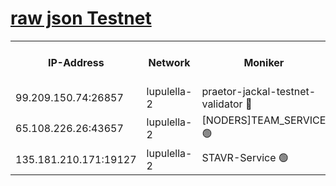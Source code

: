 [raw json Testnet](https://rpc-check.jaclalt.stavr.tech/jaclalt/rpc-jaclalt-result.json)
=

<table><tr><th>IP-Address</th><th>Network</th><th>Moniker</th><th>Latest Block Height</th><th>Earliest Block Height</th><th>Catching Up</th><th>Tx Index</th><th>Voting Power</th><th>Scan Time</th></tr><tr><td>99.209.150.74:26857</td><td>lupulella-2</td><td>praetor-jackal-testnet-validator 🔴</td><td>6355501</td><td>6247155</td><td>False</td><td>on</td><td>91</td><td>2024-01-25T06:22:13.168976525UTC</td></tr><tr><td>65.108.226.26:43657</td><td>lupulella-2</td><td>[NODERS]TEAM_SERVICE 🟢</td><td>6355502</td><td>6282001</td><td>False</td><td>on</td><td>0</td><td>2024-01-25T06:22:21.925088340UTC</td></tr><tr><td>135.181.210.171:19127</td><td>lupulella-2</td><td>STAVR-Service 🟢</td><td>6355500</td><td>6352001</td><td>False</td><td>on</td><td>0</td><td>2024-01-25T06:22:12.186382728UTC</td></tr></table>
